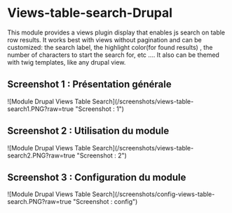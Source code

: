 # Views-table-search-Drupal
This module provides a views plugin display that enables js search on table row results. It works best with views without pagination and can be customized: the search label, the highlight color(for found results) , the number of characters to start the search for, etc .... It also can be themed with twig templates, like any drupal view.

<h2> Screenshot 1 : Présentation générale</h2>
![Module Drupal Views Table Search](/screenshots/views-table-search1.PNG?raw=true "Screenshot : 1")

<h2> Screenshot 2 : Utilisation du module</h2>
![Module Drupal Views Table Search](/screenshots/views-table-search2.PNG?raw=true "Screenshot : 2")

<h2> Screenshot 3 : Configuration du module</h2>
![Module Drupal Views Table Search](/screenshots/config-views-table-search.PNG?raw=true "Screenshot : config")
